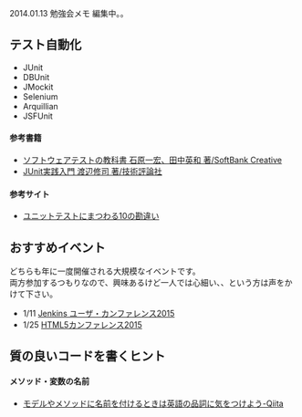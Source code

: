 2014.01.13 勉強会メモ
編集中。。

## テスト自動化
* JUnit
* DBUnit
* JMockit
* Selenium
* Arquillian
* JSFUnit

#### 参考書籍
* [ソフトウェアテストの教科書 石原一宏、田中英和 著/SoftBank Creative](http://www.sbcr.jp/products/4797365818.html)
* [JUnit実践入門 渡辺修司 著/技術評論社](http://gihyo.jp/book/2012/978-4-7741-5377-3)
#### 参考サイト
* [ユニットテストにまつわる10の勘違い](http://dev.classmethod.jp/testing/10_errors_about_unit_testing/)


## おすすめイベント
どちらも年に一度開催される大規模なイベントです。  
両方参加するつもりなので、興味あるけど一人では心細い、、という方は声をかけて下さい。
* 1/11 [Jenkins ユーザ・カンファレンス2015](http://build-shokunin.org/juc2015/)
* 1/25 [HTML5カンファレンス2015](http://events.html5j.org/conference/2015/1/)

## 質の良いコードを書くヒント
#### メソッド・変数の名前
* [モデルやメソッドに名前を付けるときは英語の品詞に気をつけよう-Qiita](http://qiita.com/jnchito/items/459d58ba652bf4763820)
